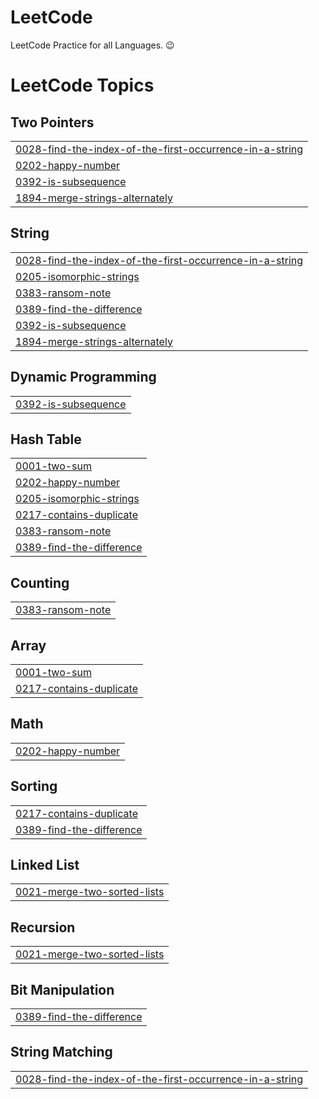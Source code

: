 # LeetCode
LeetCode Practice for all Languages. 😉

<!---LeetCode Topics Start-->
# LeetCode Topics
## Two Pointers
|  |
| ------- |
| [0028-find-the-index-of-the-first-occurrence-in-a-string](https://github.com/afnanahmadtariq/LeetCode/tree/master/0028-find-the-index-of-the-first-occurrence-in-a-string) |
| [0202-happy-number](https://github.com/afnanahmadtariq/LeetCode/tree/master/0202-happy-number) |
| [0392-is-subsequence](https://github.com/afnanahmadtariq/LeetCode/tree/master/0392-is-subsequence) |
| [1894-merge-strings-alternately](https://github.com/afnanahmadtariq/LeetCode/tree/master/1894-merge-strings-alternately) |
## String
|  |
| ------- |
| [0028-find-the-index-of-the-first-occurrence-in-a-string](https://github.com/afnanahmadtariq/LeetCode/tree/master/0028-find-the-index-of-the-first-occurrence-in-a-string) |
| [0205-isomorphic-strings](https://github.com/afnanahmadtariq/LeetCode/tree/master/0205-isomorphic-strings) |
| [0383-ransom-note](https://github.com/afnanahmadtariq/LeetCode/tree/master/0383-ransom-note) |
| [0389-find-the-difference](https://github.com/afnanahmadtariq/LeetCode/tree/master/0389-find-the-difference) |
| [0392-is-subsequence](https://github.com/afnanahmadtariq/LeetCode/tree/master/0392-is-subsequence) |
| [1894-merge-strings-alternately](https://github.com/afnanahmadtariq/LeetCode/tree/master/1894-merge-strings-alternately) |
## Dynamic Programming
|  |
| ------- |
| [0392-is-subsequence](https://github.com/afnanahmadtariq/LeetCode/tree/master/0392-is-subsequence) |
## Hash Table
|  |
| ------- |
| [0001-two-sum](https://github.com/afnanahmadtariq/LeetCode/tree/master/0001-two-sum) |
| [0202-happy-number](https://github.com/afnanahmadtariq/LeetCode/tree/master/0202-happy-number) |
| [0205-isomorphic-strings](https://github.com/afnanahmadtariq/LeetCode/tree/master/0205-isomorphic-strings) |
| [0217-contains-duplicate](https://github.com/afnanahmadtariq/LeetCode/tree/master/0217-contains-duplicate) |
| [0383-ransom-note](https://github.com/afnanahmadtariq/LeetCode/tree/master/0383-ransom-note) |
| [0389-find-the-difference](https://github.com/afnanahmadtariq/LeetCode/tree/master/0389-find-the-difference) |
## Counting
|  |
| ------- |
| [0383-ransom-note](https://github.com/afnanahmadtariq/LeetCode/tree/master/0383-ransom-note) |
## Array
|  |
| ------- |
| [0001-two-sum](https://github.com/afnanahmadtariq/LeetCode/tree/master/0001-two-sum) |
| [0217-contains-duplicate](https://github.com/afnanahmadtariq/LeetCode/tree/master/0217-contains-duplicate) |
## Math
|  |
| ------- |
| [0202-happy-number](https://github.com/afnanahmadtariq/LeetCode/tree/master/0202-happy-number) |
## Sorting
|  |
| ------- |
| [0217-contains-duplicate](https://github.com/afnanahmadtariq/LeetCode/tree/master/0217-contains-duplicate) |
| [0389-find-the-difference](https://github.com/afnanahmadtariq/LeetCode/tree/master/0389-find-the-difference) |
## Linked List
|  |
| ------- |
| [0021-merge-two-sorted-lists](https://github.com/afnanahmadtariq/LeetCode/tree/master/0021-merge-two-sorted-lists) |
## Recursion
|  |
| ------- |
| [0021-merge-two-sorted-lists](https://github.com/afnanahmadtariq/LeetCode/tree/master/0021-merge-two-sorted-lists) |
## Bit Manipulation
|  |
| ------- |
| [0389-find-the-difference](https://github.com/afnanahmadtariq/LeetCode/tree/master/0389-find-the-difference) |
## String Matching
|  |
| ------- |
| [0028-find-the-index-of-the-first-occurrence-in-a-string](https://github.com/afnanahmadtariq/LeetCode/tree/master/0028-find-the-index-of-the-first-occurrence-in-a-string) |
<!---LeetCode Topics End-->